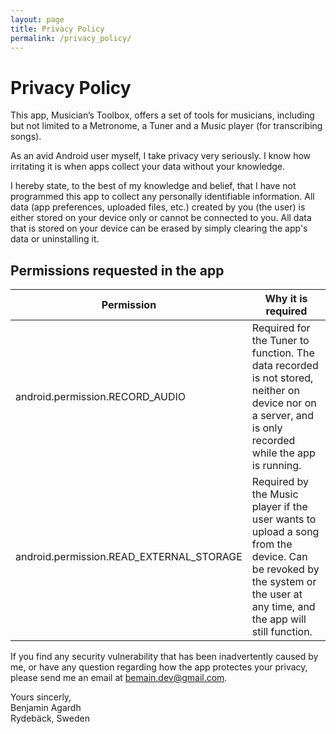 ```yaml
---
layout: page
title: Privacy Policy
permalink: /privacy_policy/
---
```


# Privacy Policy
This app, Musician’s Toolbox, offers a set of tools for musicians, including but not limited to a Metronome, a Tuner and a Music player (for transcribing songs).

As an avid Android user myself, I take privacy very seriously. I know how irritating it is when apps collect your data without your knowledge.

I hereby state, to the best of my knowledge and belief, that I have not programmed this app to collect any personally identifiable information. All data (app preferences, uploaded files, etc.) created by you (the user) is either stored on your device only or cannot be connected to you. All data that is stored on your device can be erased by simply clearing the app's data or uninstalling it.


## Permissions requested in the app

Permission                                  | Why it is required
---                                         | ---
android.permission.RECORD_AUDIO             | Required for the Tuner to function. The data recorded is not stored, neither on device nor on a server, and is only recorded while the app is running.|
android.permission.READ_EXTERNAL_STORAGE    | Required by the Music player if the user wants to upload a song from the device. Can be revoked by the system or the user at any time, and the app will still function. |


If you find any security vulnerability that has been inadvertently caused by me, or have any question regarding how the app protectes your privacy, please send me an email at bemain.dev@gmail.com.

Yours sincerly,\
Benjamin Agardh \
Rydebäck, Sweden
